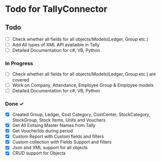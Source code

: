 # Todo for TallyConnector

## Todo


- [ ] Check whether all fields for all objects/Models(Ledger, Group etc.)
- [ ] Add All types of XML API availaible in Tally
- [ ] Detailed Documentation for c#, VB, Python

### In Progress

- [ ] Check whether all fields for all objects/Models(Ledger, Group etc.) are covered
- [ ] Work on Company, Attendance, Employee Group & Employee models
- [ ] Detailed Documentation for c#, VB,  Python

### Done ✓

- [x] Created Group, Ledger, Cost Category, CostCenter, StockCategory, StockGroup, Stock Items, Units and Vouchers
- [x] Get All Exitsing Master Names from Tally
- [x] Get VoucherIds during period
- [x] Custom Report with Custom fields and filters
- [x] Custom collection with Fields Support and filters
- [x] Json and XML support for all objects
- [x] CRUD support for Objects
